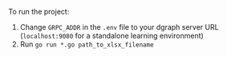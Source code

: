 To run the project:

1. Change `GRPC_ADDR` in the `.env` file to your dgraph server URL (`localhost:9080` for a standalone learning environment)
2. Run `go run *.go path_to_xlsx_filename`
